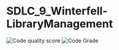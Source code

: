 # SDLC_9_Winterfell-LibraryManagement

![Code quality score](https://www.code-inspector.com/project/24985/score/svg) 
![Code Grade](https://www.code-inspector.com/project/24985/status/svg)
